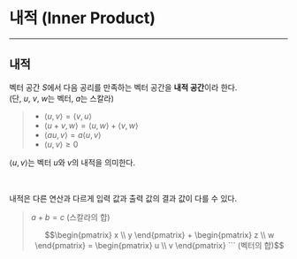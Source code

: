 # **내적 (Inner Product)**
---

## **내적**
벡터 공간 $S$에서 다음 공리를 만족하는 벡터 공간을 **내적 공간**이라 한다.  
(단, $u$, $v$, $w$는 벡터, $a$는 스칼라)
> - $\langle u, v \rangle = \langle v, u \rangle$  
> - $\langle u + v, w \rangle = \langle u, w \rangle + \langle v, w \rangle$  
> - $\langle au, v \rangle = a\langle u, v \rangle$  
> - $\langle u, v \rangle \geq 0$

$\langle u, v\rangle$는 벡터 $u$와 $v$의 내적을 의미한다.

<br>

내적은 다른 연산과 다르게 입력 값과 출력 값의 결과 값이 다를 수 있다.  
> $a + b = c$ (스칼라의 합)  
> ```math
> \begin{pmatrix}
> x \\ y
> \end{pmatrix} +
> \begin{pmatrix}
> z \\ w
> \end{pmatrix} =
> \begin{pmatrix}
> u \\ v
> \end{pmatrix}
> ``` (벡터의 합)